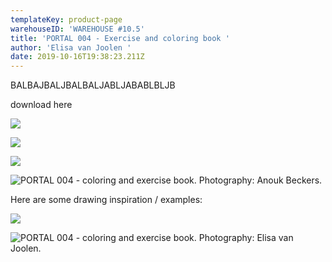 ```yaml
---
templateKey: product-page
warehouseID: 'WAREHOUSE #10.5'
title: 'PORTAL 004 - Exercise and coloring book '
author: 'Elisa van Joolen '
date: 2019-10-16T19:38:23.211Z
---
```











BALBAJBALJBALBALJABLJABABLBLJB



download here 



![](/img/08_portal004_photo_anoukbeckers.jpg)





![](/img/01_portal004_photo_anoukbeckers.jpg)



![](/img/09_portal004_photo_anoukbeckers.jpg)



![PORTAL 004 - coloring and exercise book. Photography: Anouk Beckers.](/img/06_portal004_photo_anoukbeckers.jpg "PORTAL 004 - coloring and exercise book. Photography: Anouk Beckers.")









Here are some drawing inspiration / examples: 

![](/img/img_1739.jpg)





![PORTAL 004 - coloring and exercise book. Photography: Elisa van Joolen.](/img/img_1770.jpg "PORTAL 004 - coloring and exercise book. Photography: Elisa van Joolen.")